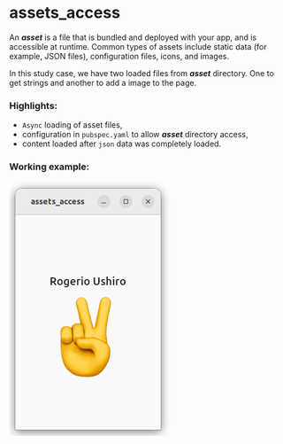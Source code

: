 # assets_access

An _**asset**_ is a file that is bundled and deployed with your app, and is accessible at runtime. Common types of assets include static data (for example, JSON files), configuration files, icons, and images.

In this study case, we have two loaded files from _**asset**_ directory. One to get strings and another to add a image to the page.

### Highlights:

- `Async` loading of asset files,
- configuration in `pubspec.yaml` to allow _**asset**_ directory access,
- content loaded after `json` data was completely loaded.

### Working example:

![example](../img/assets_access.png)